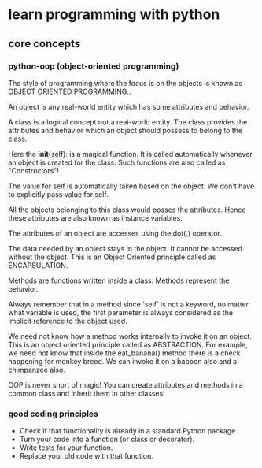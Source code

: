 # learn programming with python

## core concepts

### python-oop (object-oriented programming)
The style of programming where the focus is on the objects is known as OBJECT ORIENTED PROGRAMMING..

An object is any real-world entity which has some attributes and behavior.

A class is a logical concept not a real-world entity. The class provides the attributes and behavior which an object should possess to belong to the class.

Here the __init__(self): is a magical function. It is called automatically whenever an object is created for the class. Such functions are also called as "Constructors"!

The value for self is automatically taken based on the object. We don't have to explicitly pass value for self.

All the objects belonging to this class would posses the attributes. Hence these attributes are also known as instance variables.

The attributes of an object are accesses using the dot(.) operator.

The data needed by an object stays in the object. It cannot be accessed without the object. This is an Object Oriented principle called as ENCAPSULATION.

Methods are functions written inside a class. Methods represent the behavior.

Always remember that in a method since 'self' is not a keyword, no matter what variable is used, the first parameter is always considered as the implicit reference to the object used.

We need not know how a method works internally to invoke it on an object. This is an object oriented principle called as ABSTRACTION. For example, we need not know that inside the eat_banana() method there is a check happening for monkey breed. We can invoke it on a baboon also and a chimpanzee also.

OOP is never short of magic! You can create attributes and methods in a common class and inherit them in other classes!

### good coding principles

- Check if that functionality is already in a standard Python package.
- Turn your code into a function (or class or decorator).
- Write tests for your function.
- Replace your old code with that function.

